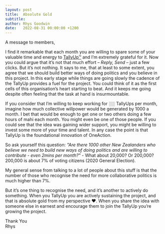 ```yaml
---
layout: post
title:  Absolute Gold
subtitle:
author: Rhys Goodwin
date:   2022-08-31 00:00:00 +1200
---
```


A message to members,

I find it remarkable that each month you are willing to spare some of your valuable time and energy to <a href="{{site.data.urls.join}}">TallyUp™</a> and I’m extremely grateful for it. Now you could argue that it’s not that much effort – *Reply, Send* – just a few clicks. But it’s not nothing. It says to me, that at least to some extent, you agree that we should build better ways of doing politics and you believe in this project. In this early stage while things are going slowly the cadence of the TallyUp provides a fuel for the project. You could think of it as the first cells of this organisation’s heart starting to beat. And it keeps me going despite often feeling that the task at hand is insurmountable.

If you consider that I’m willing to keep working for <Span class="text-blue-dotted-underline" data-html="true" data-toggle="tooltip" title="Members only!<br>Check lastest TallyUp™ email!">░░</span> TallyUps per month, imagine how much collective willpower would be generated by 1000 a month. I bet that would be enough to get one or two others doing a few hours of mahi each month. You might even be one of those people. If you could see that the idea was gaining wider support, you might be willing to invest some more of your time and talent. In any case the point is that TallyUp is the foundational innovation of OneAction. 

So ask yourself this question: *"Are there 1000 other New Zealanders who believe we need to build new ways of doing politics and are willing to contribute - even 2mins per month?"* - What about 20,000? Or 200,000? 200,000 is about 7% of voting citizens (2020 General Election).

My general sense from talking to a lot of people about this stuff is that the number of those who recognise the need for more collaborative politics is much higher than 7%. 

But it’s one thing to recognise the need, and it’s another to actively do something. When you TallyUp you are actively sustaining the project, and that is absolute gold from my perspective ❤️. When you share the idea with someone else in earnest and encourage them to join the TallyUp you’re growing the project.

Thank You  
Rhys